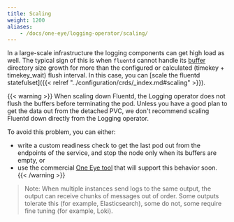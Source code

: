 ```yaml
---
title: Scaling
weight: 1200
aliases:
    - /docs/one-eye/logging-operator/scaling/
---
```


In a large-scale infrastructure the logging components can get high load as well. The typical sign of this is when `fluentd` cannot handle its [buffer](../../configuration/plugins/outputs/buffer/) directory size growth for more than the configured or calculated (timekey + timekey_wait) flush interval. In this case, you can [scale the fluentd statefulset]({{< relref "../configuration/crds/_index.md#scaling" >}}).

{{< warning >}}
When scaling down Fluentd, the Logging operator does not flush the buffers before terminating the pod. Unless you have a good plan to get the data out from the detached PVC, we don't recommend scaling Fluentd down directly from the Logging operator.

To avoid this problem, you can either:

- write a custom readiness check to get the last pod out from the endpoints of the service, and stop the node only when its buffers are empty, or
- use the commercial [One Eye tool](/docs/one-eye/) that will support this behavior soon.
{{< /warning >}}

> Note: When multiple instances send logs to the same output, the output can receive chunks of messages out of order. Some outputs tolerate this (for example, Elasticsearch), some do not, some require fine tuning (for example, Loki).
